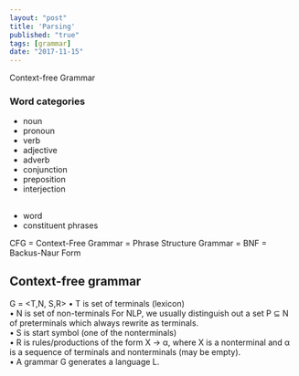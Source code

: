 ```yaml
---
layout: "post"
title: 'Parsing'
published: "true"
tags: [grammar]
date: "2017-11-15"
---
```


Context-free Grammar

### Word categories

- noun
- pronoun
- verb
- adjective
- adverb
- conjunction
- preposition
- interjection

##

- word
- constituent phrases

CFG = Context-Free Grammar = Phrase Structure Grammar = BNF = Backus-Naur Form

## Context-free grammar

G = &lt;T,N, S,R&gt;
• T is set of terminals (lexicon)  
• N is set of non-terminals For NLP, we usually distinguish out a set P ⊆ N of preterminals which always rewrite as terminals.  
• S is start symbol (one of the nonterminals)  
• R is rules/productions of the form X → α, where X is a nonterminal and α is a sequence of terminals and nonterminals (may be empty).  
• A grammar G generates a language L.